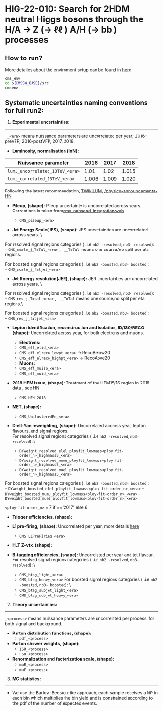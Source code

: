 # HIG-22-010: Search for 2HDM neutral Higgs bosons through the H/A → Z (→ ℓℓ ) A/H (→ bb ) processes

## How to run? 
More detailes about the enviroment setup can be found in [here](https://github.com/kjaffel/ZA_FullAnalysis/blob/master/ZAStatAnalysis/README.md)
```bash
cms_env
cd ${CMSSW_BASE}/src
cmsenv
```
## Systematic uncertainties naming conventions for full run2:

1. **Experimental uncertainties:**
-----
`` _<era>`` means nuissance parameters are uncorrelated per year; 2016-preVFP, 2016-postVFP, 2017, 2018.

- **Luminosity, normalisation (lnN):**
<!-- TABLE_GENERATE_START -->
| Nuissance parameter                    | 2016 | 2017 | 2018  |
| -------------------------------------  | ---- | ---- | ----- |
| ``lumi_uncorrelated_13TeV_<era>``      | 1.01 | 1.02 | 1.015 |
| ``lumi_correlated_13TeV_<era>``        | 1.006| 1.009| 1.020 |
<!-- TABLE_GENERATE_END -->
Following the latest recommendation, [TWikiLUM](https://twiki.cern.ch/twiki/bin/view/CMS/TWikiLUM?rev=167#LumiComb), [/physics-announcements-HN](https://hypernews.cern.ch/HyperNews/CMS/get/physics-announcements/6191.html?inline=-1)

- **Pileup, (shape):** 
Pileup uncertainty is uncorrelated across years. Corrections is taken from[cms-nanoaod-integration.web](https://cms-nanoaod-integration.web.cern.ch/commonJSONSFs/LUMI_puWeights_Run2_UL/)
    - ``CMS_pileup_<era>``

- **Jet Energy Scale(JES), (shape):**
JES uncertainties are uncorrelated across years. \

For resolved signal regions categories ( .i.e ``nb2 -resolved``, ``nb3- resolved``): \
    - ``CMS_scale_j_ToTal_<era>``
, `` __ToTal`` means one source/no split per eta regions.

For boosted signal regions categories ( .i.e ``nb2 -boosted``, ``nb3- boosted``): \
    - ``CMS_scale_j_fatjet_<era>``

- **Jet Rnergy resolution(JER), (shape):**
JER uncertainties are uncorrelated across years. \

For resolved signal regions categories ( .i.e ``nb2 -resolved``, ``nb3- resolved``):\
    - ``CMS_res_j_Total_<era>`` 
, `` __ToTal`` means one source/no split per eta regions.\

For boosted signal regions categories ( .i.e ``nb2 -boosted``, ``nb3- boosted``): \
    - ``CMS_res_j_fatjet_<era>``

- **Lepton identification, reconstruction and isolation, ID/ISO/RECO (shape):**
Uncorrelated across year, for both electrons and muons.
    - **Electrons:**
    - ``CMS_eff_elid_<era>``
    - ``CMS_eff_elreco_lowpt_<era>``    →  RecoBelow20
    - ``CMS_eff_elreco_highpt_<era>``   →  RecoAove20
    - **Muons:**
    - ``CMS_eff_muiso_<era>``
    - ``CMS_eff_muid_<era>``

- **2018 HEM issue, (shape):**
Treatment of the HEM15/16 region in 2018 data , see [HN](https://hypernews.cern.ch/HyperNews/CMS/get/JetMET/2000.html)
    - ``CMS_HEM_2018``

- **MET, (shape):**
    - ``CMS_UnclusteredEn_<era>``

- **Drell-Yan reweighting, (shape):**
Uncorrelated accross year, lepton flavours, and signal regions. \
For resolved signal regions categories ( .i.e ``nb2 -resolved``, ``nb3- resolved``): \
    - ``DYweight_resolved_elel_ployfit_lowmass<ploy-fit-order_n>_highmass5_<era>``
    - ``DYweight_resolved_mumu_ployfit_lowmass<ploy-fit-order_n>_highmass5_<era>``
    - ``DYweight_resolved_muel_ployfit_lowmass<ploy-fit-order_n>_highmass5_<era>``

For boosted signal regions categories ( .i.e ``nb2 -boosted``, ``nb3- boosted``): \
    - ``DYweight_boosted_elel_ployfit_lowmass<ploy-fit-order_n>_<era>``
    - ``DYweight_boosted_mumu_ployfit_lowmass<ploy-fit-order_n>_<era>``
    - ``DYweight_boosted_muel_ployfit_lowmass<ploy-fit-order_n>_<era>``

``<ploy-fit-order_n>`` = 7 if <era>=='2017' else 6

- **Trigger efficiencies, (shape):**

- **L1 pre-firing, (shape):**
Uncorrelated per year, more details [here](https://twiki.cern.ch/twiki/bin/viewauth/CMS/L1PrefiringWeightRecipe)
    - ``CMS_L1PreFiring_<era>``

- **HLT Z-vtx, (shape):**

- **B-tagging efficiencies, (shape):**
Uncorrelated per year and jet flavour. \
For resolved signal regions categories ( .i.e ``nb2 -resolved``, ``nb3- resolved``): \
    - ``CMS_btag_light_<era>``
    - ``CMS_btag_heavy_<era>``
For boosted signal regions categories ( .i.e ``nb2 -boosted``, ``nb3- boosted``): \
    - ``CMS_btag_subjet_light_<era>``
    - ``CMS_btag_subjet_heavy_<era>``

2. **Theory uncertainties:**
-----

``_<process>`` means nuissance parameters are uncorrelated per process, for both signal and background.
- **Parton distribution functions, (shape):**
    - ``pdf_<process>``
- **Parton shower weights, (shape):**
    - ``ISR_<process>``
    - ``FSR_<process>``
- **Renormalization and factorization scale, (shape):**
    - ``muR_<process>``
    - ``muF_<process>``

3. **MC statistics:**
-----

- We use the Barlow-Beeston-lite approach; each sample receives a NP in each bin which multiplies the bin yield and is constrained according to the pdf of the number of expected events.
